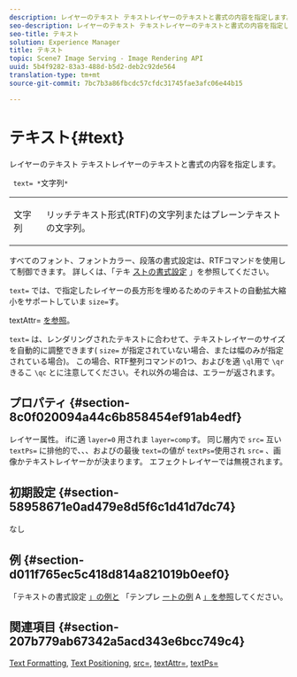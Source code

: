 ```yaml
---
description: レイヤーのテキスト テキストレイヤーのテキストと書式の内容を指定します。
seo-description: レイヤーのテキスト テキストレイヤーのテキストと書式の内容を指定します。
seo-title: テキスト
solution: Experience Manager
title: テキスト
topic: Scene7 Image Serving - Image Rendering API
uuid: 5b4f9282-83a3-488d-b5d2-deb2c92de564
translation-type: tm+mt
source-git-commit: 7bc7b3a86fbcdc57cfdc31745fae3afc06e44b15

---
```



# テキスト{#text}

レイヤーのテキスト テキストレイヤーのテキストと書式の内容を指定します。

` text= *`文字列`*`

<table id="simpletable_6C095D7F69874A8EA3D1D52103FA520C"> 
 <tr class="strow"> 
  <td class="stentry"> <p> <span class="varname"> 文字列 </span> </p> </td> 
  <td class="stentry"> <p>リッチテキスト形式(RTF)の文字列またはプレーンテキストの文字列。 </p> </td> 
 </tr> 
</table>

すべてのフォント、フォントカラー、段落の書式設定は、RTFコマンドを使用して制御できます。 詳しくは、「テキ [ストの書式設定](../../../../../is-api/http-ref/image-serving-api-ref/c-http-protocol-reference/c-text-formatting/c-text-formatting.md#concept-0d3136db7f6f49668274541cd4b6364c) 」を参照してください。

`text=` では、で指定したレイヤーの長方形を埋めるためのテキストの自動拡大縮小をサポートしていま `size=`す。

textAttr= [を参照](../../../../../is-api/http-ref/image-serving-api-ref/c-http-protocol-reference/c-command-reference/r-textattr.md#reference-ff00484fa3244286abeff34911f7ec0d)。

`text=` は、レンダリングされたテキストに合わせて、テキストレイヤーのサイズを自動的に調整できます( `size=` が指定されていない場合、または幅のみが指定されている場合)。 この場合、RTF整列コマンドの1つ、およびを適 `\ql`用で `\qr`きるこ `\qc` とに注意してください。それ以外の場合は、エラーが返されます。

## プロパティ {#section-8c0f020094a44c6b858454ef91ab4edf}

レイヤー属性。 ifに適 `layer=0` 用されま `layer=comp`す。 同じ層内で `src=` 互い `textPs=` に排他的で、、、およびの最後 `text=`の値が `textPs=`使用され `src=` 、画像かテキストレイヤーかが決まります。 エフェクトレイヤーでは無視されます。

## 初期設定 {#section-58958671e0ad479e8d5f6c1d41d7dc74}

なし

## 例 {#section-d011f765ec5c418d814a821019b0eef0}

「テキストの書式設定 [」の例と](../../../../../is-api/http-ref/image-serving-api-ref/c-http-protocol-reference/c-text-formatting/c-text-formatting.md#concept-0d3136db7f6f49668274541cd4b6364c) 「テンプレ [ートの例](../../../../../is-api/http-ref/image-serving-api-ref/c-http-protocol-reference/c-templates/r-example-a.md#reference-c78ea82e8a1646738e764fa6685dfbac) A [」を参照](../../../../../is-api/http-ref/image-serving-api-ref/c-http-protocol-reference/c-templates/c-templates.md#concept-3cd2d2adae0e41b2979b9640244d4d3e)してください。

## 関連項目 {#section-207b779ab67342a5acd343e6bcc749c4}

[Text Formatting](../../../../../is-api/http-ref/image-serving-api-ref/c-http-protocol-reference/c-text-formatting/c-text-formatting.md#concept-0d3136db7f6f49668274541cd4b6364c), [Text Positioning](../../../../../is-api/http-ref/image-serving-api-ref/c-http-protocol-reference/c-text-formatting/r-text-positioning.md#reference-f647443d92914f4b89a7cc5a83267d87), [src=](../../../../../is-api/http-ref/image-serving-api-ref/c-http-protocol-reference/c-command-reference/r-src.md#reference-f6506637778c4c69bf106a7924a91ab1), [textAttr=](../../../../../is-api/http-ref/image-serving-api-ref/c-http-protocol-reference/c-command-reference/r-textattr.md#reference-ff00484fa3244286abeff34911f7ec0d), [textPs=](../../../../../is-api/http-ref/image-serving-api-ref/c-http-protocol-reference/c-command-reference/r-textps.md#reference-4209a2a6169f44278da2647cfb0cd767)
